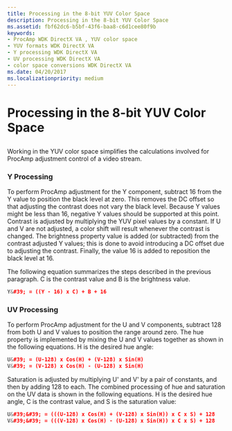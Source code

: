 ```yaml
---
title: Processing in the 8-bit YUV Color Space
description: Processing in the 8-bit YUV Color Space
ms.assetid: fbf62dc6-b5bf-43f6-baa8-c6d1cee80f9b
keywords:
- ProcAmp WDK DirectX VA , YUV color space
- YUV formats WDK DirectX VA
- Y processing WDK DirectX VA
- UV processing WDK DirectX VA
- color space conversions WDK DirectX VA
ms.date: 04/20/2017
ms.localizationpriority: medium
---
```


# Processing in the 8-bit YUV Color Space


## <span id="ddk_processing_in_the_8_bit_yuv_color_space_gg"></span><span id="DDK_PROCESSING_IN_THE_8_BIT_YUV_COLOR_SPACE_GG"></span>


Working in the YUV color space simplifies the calculations involved for ProcAmp adjustment control of a video stream.

### <span id="Y_Processing"></span><span id="y_processing"></span><span id="Y_PROCESSING"></span>Y Processing

To perform ProcAmp adjustment for the Y component, subtract 16 from the Y value to position the black level at zero. This removes the DC offset so that adjusting the contrast does not vary the black level. Because Y values might be less than 16, negative Y values should be supported at this point. Contrast is adjusted by multiplying the YUV pixel values by a constant. If U and V are not adjusted, a color shift will result whenever the contrast is changed. The brightness property value is added (or subtracted) from the contrast adjusted Y values; this is done to avoid introducing a DC offset due to adjusting the contrast. Finally, the value 16 is added to reposition the black level at 16.

The following equation summarizes the steps described in the previous paragraph. C is the contrast value and B is the brightness value.

```cpp
Y&#39; = ((Y - 16) x C) + B + 16
```

### <span id="UV_Processing"></span><span id="uv_processing"></span><span id="UV_PROCESSING"></span>UV Processing

To perform ProcAmp adjustment for the U and V components, subtract 128 from both U and V values to position the range around zero. The hue property is implemented by mixing the U and V values together as shown in the following equations. H is the desired hue angle:

```cpp
U&#39; = (U-128) x Cos(H) + (V-128) x Sin(H)
V&#39; = (V-128) x Cos(H) - (U-128) x Sin(H)
```

Saturation is adjusted by multiplying U' and V' by a pair of constants, and then by adding 128 to each. The combined processing of hue and saturation on the UV data is shown in the following equations. H is the desired hue angle, C is the contrast value, and S is the saturation value:

```cpp
U&#39;&#39; = (((U-128) x Cos(H) + (V-128) x Sin(H)) x C x S) + 128
V&#39;&#39; = (((V-128) x Cos(H) - (U-128) x Sin(H)) x C x S) + 128
```

 

 





